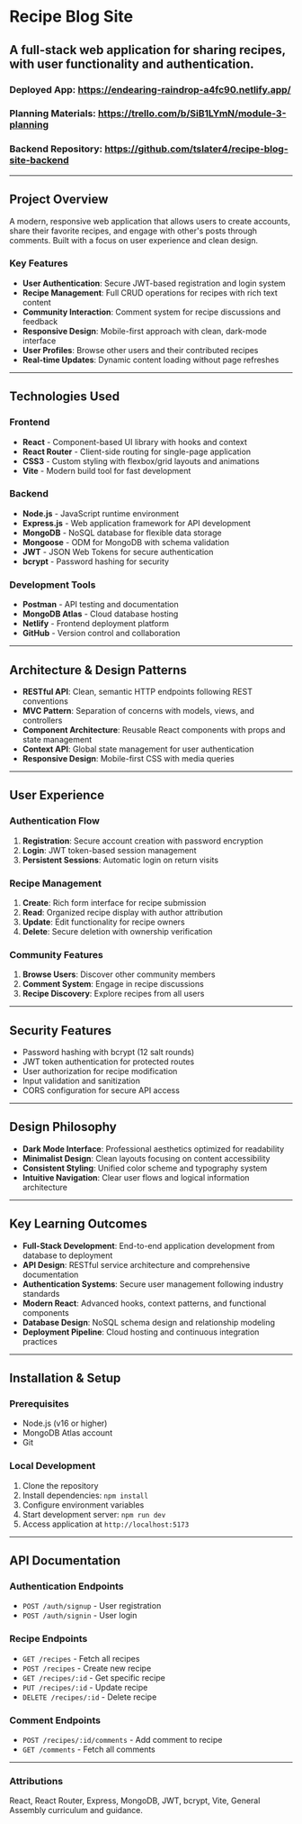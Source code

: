 # Recipe Blog Site
## A full-stack web application for sharing recipes, with user functionality and authentication.

### Deployed App: https://endearing-raindrop-a4fc90.netlify.app/

### Planning Materials: https://trello.com/b/SiB1LYmN/module-3-planning

### Backend Repository: https://github.com/tslater4/recipe-blog-site-backend

---

## Project Overview

A modern, responsive web application that allows users to create accounts, share their favorite recipes, and engage with other's posts through comments. Built with a focus on user experience and clean design.

### Key Features

- **User Authentication**: Secure JWT-based registration and login system
- **Recipe Management**: Full CRUD operations for recipes with rich text content
- **Community Interaction**: Comment system for recipe discussions and feedback
- **Responsive Design**: Mobile-first approach with clean, dark-mode interface
- **User Profiles**: Browse other users and their contributed recipes
- **Real-time Updates**: Dynamic content loading without page refreshes

---

## Technologies Used

### Frontend
- **React** - Component-based UI library with hooks and context
- **React Router** - Client-side routing for single-page application
- **CSS3** - Custom styling with flexbox/grid layouts and animations
- **Vite** - Modern build tool for fast development

### Backend
- **Node.js** - JavaScript runtime environment
- **Express.js** - Web application framework for API development
- **MongoDB** - NoSQL database for flexible data storage
- **Mongoose** - ODM for MongoDB with schema validation
- **JWT** - JSON Web Tokens for secure authentication
- **bcrypt** - Password hashing for security

### Development Tools
- **Postman** - API testing and documentation
- **MongoDB Atlas** - Cloud database hosting
- **Netlify** - Frontend deployment platform
- **GitHub** - Version control and collaboration

---

## Architecture & Design Patterns

- **RESTful API**: Clean, semantic HTTP endpoints following REST conventions
- **MVC Pattern**: Separation of concerns with models, views, and controllers
- **Component Architecture**: Reusable React components with props and state management
- **Context API**: Global state management for user authentication
- **Responsive Design**: Mobile-first CSS with media queries

---

## User Experience

### Authentication Flow
1. **Registration**: Secure account creation with password encryption
2. **Login**: JWT token-based session management
3. **Persistent Sessions**: Automatic login on return visits

### Recipe Management
1. **Create**: Rich form interface for recipe submission
2. **Read**: Organized recipe display with author attribution
3. **Update**: Edit functionality for recipe owners
4. **Delete**: Secure deletion with ownership verification

### Community Features
1. **Browse Users**: Discover other community members
2. **Comment System**: Engage in recipe discussions
3. **Recipe Discovery**: Explore recipes from all users

---

## Security Features

- Password hashing with bcrypt (12 salt rounds)
- JWT token authentication for protected routes
- User authorization for recipe modification
- Input validation and sanitization
- CORS configuration for secure API access

---

## Design Philosophy

- **Dark Mode Interface**: Professional aesthetics optimized for readability
- **Minimalist Design**: Clean layouts focusing on content accessibility
- **Consistent Styling**: Unified color scheme and typography system
- **Intuitive Navigation**: Clear user flows and logical information architecture

---

## Key Learning Outcomes

- **Full-Stack Development**: End-to-end application development from database to deployment
- **API Design**: RESTful service architecture and comprehensive documentation
- **Authentication Systems**: Secure user management following industry standards
- **Modern React**: Advanced hooks, context patterns, and functional components
- **Database Design**: NoSQL schema design and relationship modeling
- **Deployment Pipeline**: Cloud hosting and continuous integration practices

---

## Installation & Setup

### Prerequisites
- Node.js (v16 or higher)
- MongoDB Atlas account
- Git

### Local Development
1. Clone the repository
2. Install dependencies: `npm install`
3. Configure environment variables
4. Start development server: `npm run dev`
5. Access application at `http://localhost:5173`

---

## API Documentation

### Authentication Endpoints
- `POST /auth/signup` - User registration
- `POST /auth/signin` - User login

### Recipe Endpoints
- `GET /recipes` - Fetch all recipes
- `POST /recipes` - Create new recipe
- `GET /recipes/:id` - Get specific recipe
- `PUT /recipes/:id` - Update recipe
- `DELETE /recipes/:id` - Delete recipe

### Comment Endpoints
- `POST /recipes/:id/comments` - Add comment to recipe
- `GET /comments` - Fetch all comments

---

### Attributions
React, React Router, Express, MongoDB, JWT, bcrypt, Vite, General Assembly curriculum and guidance.
